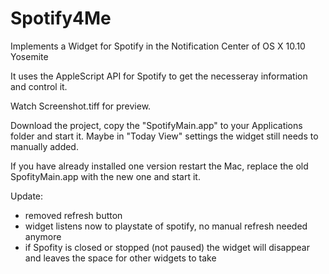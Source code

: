 Spotify4Me
==========

Implements a Widget for Spotify in the Notification Center of OS X 10.10 Yosemite

It uses the AppleScript API for Spotify to get the necesseray information and control it.

Watch Screenshot.tiff for preview.

Download the project, copy the "SpotifyMain.app" to your Applications folder and start it. Maybe in "Today View" settings the widget still needs to manually added.

If you have already installed one version restart the Mac, replace the old SpofityMain.app with the new one and start it.

Update:
- removed refresh button
- widget listens now to playstate of spotify, no manual refresh needed anymore
- if Spofity is closed or stopped (not paused) the widget will disappear and leaves the space for other widgets to take